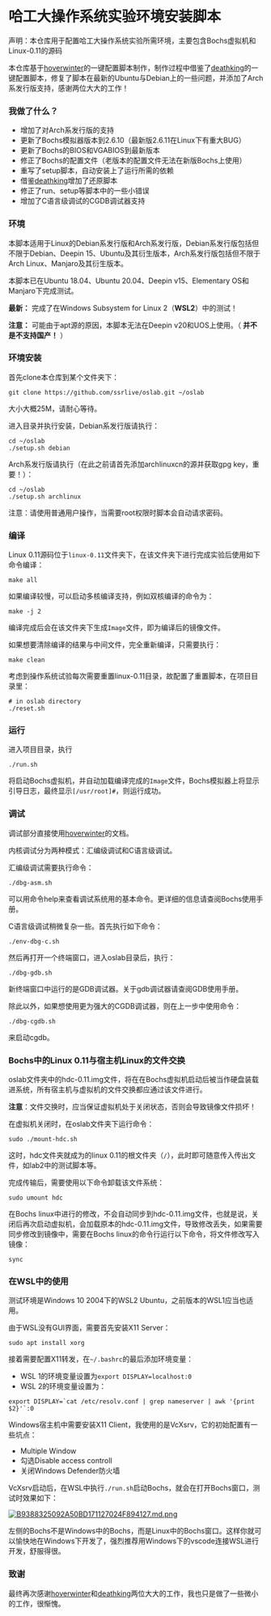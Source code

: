 # 哈工大操作系统实验环境安装脚本

声明：本仓库用于配置哈工大操作系统实验所需环境，主要包含Bochs虚拟机和 Linux-0.11的源码

本仓库基于[hoverwinter](https://github.com/hoverwinter)的一键配置脚本制作，制作过程中借鉴了[deathking](https://github.com/DeathKing)的一键配置脚本，修复了脚本在最新的Ubuntu与Debian上的一些问题，并添加了Arch系发行版支持，感谢两位大大的工作！

### 我做了什么？

- 增加了对Arch系发行版的支持
- 更新了Bochs模拟器版本到2.6.10（最新版2.6.11在Linux下有重大BUG）
- 更新了Bochs的BIOS和VGABIOS到最新版本
- 修正了Bochs的配置文件（老版本的配置文件无法在新版Bochs上使用）
- 重写了setup脚本，自动安装上了运行所需的依赖
- 借鉴[deathking](https://github.com/DeathKing)增加了还原脚本
- 修正了run、setup等脚本中的一些小错误
- 增加了C语言级调试的CGDB调试器支持

### 环境

本脚本适用于Linux的Debian系发行版和Arch系发行版，Debian系发行版包括但不限于Debian、Deepin 15、Ubuntu及其衍生版本，Arch系发行版包括但不限于Arch Linux、Manjaro及其衍生版本。

本脚本已在Ubuntu 18.04、Ubuntu 20.04、Deepin v15、Elementary OS和Manjaro下完成测试。

**最新：** 完成了在Windows Subsystem for Linux 2（**WSL2**）中的测试！

**注意：** 可能由于apt源的原因，本脚本无法在Deepin v20和UOS上使用。（ **并不是不支持国产！** ）

### 环境安装

首先clone本仓库到某个文件夹下：

```shell
git clone https://github.com/ssrlive/oslab.git ~/oslab
```

大小大概25M，请耐心等待。

进入目录并执行安装，Debian系发行版请执行：

```shell
cd ~/oslab
./setup.sh debian
```

Arch系发行版请执行（在此之前请首先添加archlinuxcn的源并获取gpg key，重要！）：

```shell
cd ~/oslab
./setup.sh archlinux
```

注意：请使用普通用户操作，当需要root权限时脚本会自动请求密码。

### 编译

Linux 0.11源码位于`linux-0.11`文件夹下，在该文件夹下进行完成实验后使用如下命令编译：

```shell
make all
```

如果编译较慢，可以启动多核编译支持，例如双核编译的命令为：

```shell
make -j 2
```

编译完成后会在该文件夹下生成`Image`文件，即为编译后的镜像文件。

如果想要清除编译的结果与中间文件，完全重新编译，只需要执行：

```shell
make clean
```

考虑到操作系统试验每次需要重置linux-0.11目录，故配置了重置脚本，在项目目录里：

```shell
# in oslab directory
./reset.sh
```

### 运行

进入项目目录，执行

```shell
./run.sh
```

将启动Bochs虚拟机，并自动加载编译完成的`Image`文件，Bochs模拟器上将显示引导日志，最终显示`[/usr/root]#`，则运行成功。

### 调试

调试部分直接使用[hoverwinter](https://github.com/hoverwinter)的文档。

内核调试分为两种模式：汇编级调试和C语言级调试。

汇编级调试需要执行命令：

```shell
./dbg-asm.sh
```

可以用命令help来查看调试系统用的基本命令。更详细的信息请查阅Bochs使用手册。

C语言级调试稍微复杂一些。首先执行如下命令：

```shell
./env-dbg-c.sh
```

然后再打开一个终端窗口，进入oslab目录后，执行：

```shell
./dbg-gdb.sh
```

新终端窗口中运行的是GDB调试器。关于gdb调试器请查阅GDB使用手册。

除此以外，如果想使用更为强大的CGDB调试器，则在上一步中使用命令：

```shell
./dbg-cgdb.sh
```

来启动cgdb。

### Bochs中的Linux 0.11与宿主机Linux的文件交换

oslab文件夹中的hdc-0.11.img文件，将在在Bochs虚拟机启动后被当作硬盘装载进系统，所有宿主机与虚拟机的文件交换都应通过该文件进行。

**注意**：文件交换时，应当保证虚拟机处于关闭状态，否则会导致镜像文件损坏！

在虚拟机关闭时，在oslab文件夹下运行命令：

```shell
sudo ./mount-hdc.sh
```

这时，hdc文件夹就成为的linux 0.11的根文件夹（`/`），此时即可随意传入传出文件，如lab2中的测试脚本等。

完成传输后，需要使用以下命令卸载该文件系统：

```shell
sudo umount hdc
```

在Bochs linux中进行的修改，不会自动同步到hdc-0.11.img文件，也就是说，关闭后再次启动虚拟机，会加载原本的hdc-0.11.img文件，导致修改丢失，如果需要同步修改到镜像中，需要在Bochs linux的命令行运行以下命令，将文件修改写入镜像：

```shell
sync
```

### 在WSL中的使用

测试环境是Windows 10 2004下的WSL2 Ubuntu，之前版本的WSL1应当也适用。

由于WSL没有GUI界面，需要首先安装X11 Server：

```shell
sudo apt install xorg
```

接着需要配置X11转发，在`~/.bashrc`的最后添加环境变量：
- WSL 1的环境变量设置为`export DISPLAY=localhost:0`
- WSL 2的环境变量设置为：
```shell
export DISPLAY=`cat /etc/resolv.conf | grep nameserver | awk '{print $2}'`:0
```

Windows宿主机中需要安装X11 Client，我使用的是VcXsrv，它的初始配置有一些坑点：
- Multiple Window
- 勾选Disable access controll
- 关闭Windows Defender防火墙

VcXsrv启动后，在WSL中执行`./run.sh`启动Bochs，就会在打开Bochs窗口，测试时效果如下：

[![B9388325092A50BD171127024F894127.md.png](https://images.gitee.com/uploads/images/2020/0523/212531_c82d2413_1910421.png)](https://img.guoziyang.top/image/llG)

左侧的Bochs不是Windows中的Bochs，而是Linux中的Bochs窗口。这样你就可以愉快地在Windows下开发了，强烈推荐用Windows下的vscode连接WSL进行开发，舒服得很。

### 致谢

最终再次感谢[hoverwinter](https://github.com/hoverwinter)和[deathking](https://github.com/DeathKing)两位大大的工作，我也只是做了一些微小的工作，很惭愧。
